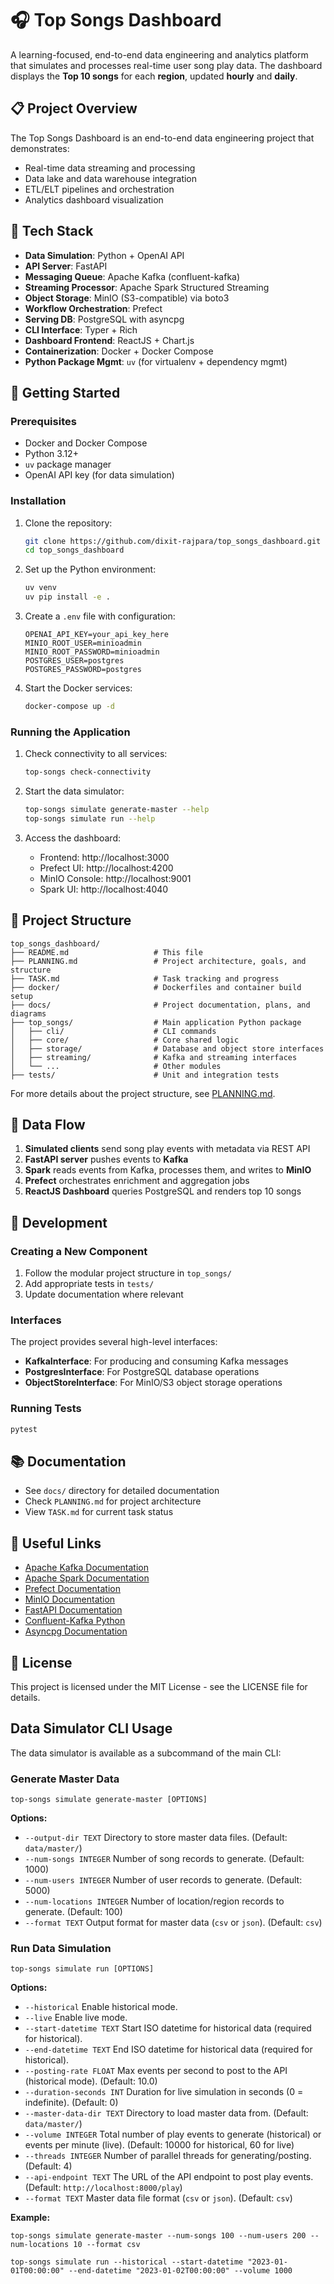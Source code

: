 # 🎧 Top Songs Dashboard

A learning-focused, end-to-end data engineering and analytics platform that simulates and processes real-time user song play data. The dashboard displays the **Top 10 songs** for each **region**, updated **hourly** and **daily**.

## 📋 Project Overview

The Top Songs Dashboard is an end-to-end data engineering project that demonstrates:

- Real-time data streaming and processing
- Data lake and data warehouse integration
- ETL/ELT pipelines and orchestration
- Analytics dashboard visualization

## 🔧 Tech Stack

- **Data Simulation**: Python + OpenAI API
- **API Server**: FastAPI
- **Messaging Queue**: Apache Kafka (confluent-kafka)
- **Streaming Processor**: Apache Spark Structured Streaming
- **Object Storage**: MinIO (S3-compatible) via boto3
- **Workflow Orchestration**: Prefect
- **Serving DB**: PostgreSQL with asyncpg
- **CLI Interface**: Typer + Rich
- **Dashboard Frontend**: ReactJS + Chart.js
- **Containerization**: Docker + Docker Compose
- **Python Package Mgmt**: `uv` (for virtualenv + dependency mgmt)

## 🚀 Getting Started

### Prerequisites

- Docker and Docker Compose
- Python 3.12+
- `uv` package manager
- OpenAI API key (for data simulation)

### Installation

1. Clone the repository:
   ```bash
   git clone https://github.com/dixit-rajpara/top_songs_dashboard.git
   cd top_songs_dashboard
   ```

2. Set up the Python environment:
   ```bash
   uv venv
   uv pip install -e .
   ```

3. Create a `.env` file with configuration:
   ```
   OPENAI_API_KEY=your_api_key_here
   MINIO_ROOT_USER=minioadmin
   MINIO_ROOT_PASSWORD=minioadmin
   POSTGRES_USER=postgres
   POSTGRES_PASSWORD=postgres
   ```

4. Start the Docker services:
   ```bash
   docker-compose up -d
   ```

### Running the Application

1. Check connectivity to all services:
   ```bash
   top-songs check-connectivity
   ```

2. Start the data simulator:
   ```bash
   top-songs simulate generate-master --help
   top-songs simulate run --help
   ```

3. Access the dashboard:
   - Frontend: http://localhost:3000
   - Prefect UI: http://localhost:4200
   - MinIO Console: http://localhost:9001
   - Spark UI: http://localhost:4040

## 📄 Project Structure

```
top_songs_dashboard/
├── README.md                   # This file
├── PLANNING.md                 # Project architecture, goals, and structure
├── TASK.md                     # Task tracking and progress
├── docker/                     # Dockerfiles and container build setup
├── docs/                       # Project documentation, plans, and diagrams
├── top_songs/                  # Main application Python package
│   ├── cli/                    # CLI commands
│   ├── core/                   # Core shared logic
│   ├── storage/                # Database and object store interfaces
│   ├── streaming/              # Kafka and streaming interfaces
│   └── ...                     # Other modules
├── tests/                      # Unit and integration tests
```

For more details about the project structure, see [PLANNING.md](PLANNING.md).

## 🔄 Data Flow

1. **Simulated clients** send song play events with metadata via REST API
2. **FastAPI server** pushes events to **Kafka**
3. **Spark** reads events from Kafka, processes them, and writes to **MinIO**
4. **Prefect** orchestrates enrichment and aggregation jobs
5. **ReactJS Dashboard** queries PostgreSQL and renders top 10 songs

## 🧪 Development

### Creating a New Component

1. Follow the modular project structure in `top_songs/`
2. Add appropriate tests in `tests/`
3. Update documentation where relevant

### Interfaces

The project provides several high-level interfaces:
- **KafkaInterface**: For producing and consuming Kafka messages
- **PostgresInterface**: For PostgreSQL database operations
- **ObjectStoreInterface**: For MinIO/S3 object storage operations

### Running Tests

```bash
pytest
```

## 📚 Documentation

- See `docs/` directory for detailed documentation
- Check `PLANNING.md` for project architecture
- View `TASK.md` for current task status

## 🔗 Useful Links

- [Apache Kafka Documentation](https://kafka.apache.org/documentation/)
- [Apache Spark Documentation](https://spark.apache.org/docs/latest/)
- [Prefect Documentation](https://docs.prefect.io/)
- [MinIO Documentation](https://min.io/docs/minio/container/index.html)
- [FastAPI Documentation](https://fastapi.tiangolo.com/)
- [Confluent-Kafka Python](https://docs.confluent.io/kafka-clients/python/current/overview.html)
- [Asyncpg Documentation](https://magicstack.github.io/asyncpg/current/)

## 📝 License

This project is licensed under the MIT License - see the LICENSE file for details.

## Data Simulator CLI Usage

The data simulator is available as a subcommand of the main CLI:

### Generate Master Data

```
top-songs simulate generate-master [OPTIONS]
```

**Options:**
- `--output-dir TEXT`         Directory to store master data files. (Default: `data/master/`)
- `--num-songs INTEGER`       Number of song records to generate. (Default: 1000)
- `--num-users INTEGER`       Number of user records to generate. (Default: 5000)
- `--num-locations INTEGER`   Number of location/region records to generate. (Default: 100)
- `--format TEXT`             Output format for master data (`csv` or `json`). (Default: `csv`)

### Run Data Simulation

```
top-songs simulate run [OPTIONS]
```

**Options:**
- `--historical`              Enable historical mode.
- `--live`                    Enable live mode.
- `--start-datetime TEXT`     Start ISO datetime for historical data (required for historical).
- `--end-datetime TEXT`       End ISO datetime for historical data (required for historical).
- `--posting-rate FLOAT`      Max events per second to post to the API (historical mode). (Default: 10.0)
- `--duration-seconds INT`    Duration for live simulation in seconds (0 = indefinite). (Default: 0)
- `--master-data-dir TEXT`    Directory to load master data from. (Default: `data/master/`)
- `--volume INTEGER`          Total number of play events to generate (historical) or events per minute (live). (Default: 10000 for historical, 60 for live)
- `--threads INTEGER`         Number of parallel threads for generating/posting. (Default: 4)
- `--api-endpoint TEXT`       The URL of the API endpoint to post play events. (Default: `http://localhost:8000/play`)
- `--format TEXT`             Master data file format (`csv` or `json`). (Default: `csv`)

**Example:**

```
top-songs simulate generate-master --num-songs 100 --num-users 200 --num-locations 10 --format csv

top-songs simulate run --historical --start-datetime "2023-01-01T00:00:00" --end-datetime "2023-01-02T00:00:00" --volume 1000
```
